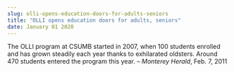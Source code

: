 ```yaml
---
slug: olli-opens-education-doors-for-adults-seniors
title: "OLLI opens education doors for adults, seniors"
date: January 01 2020
---
```


 
<p>
  The OLLI program at CSUMB started in 2007, when 100 students enrolled and has
  grown steadily each year thanks to exhilarated oldsters. Around 470 students
  entered the program this year. – <em>Monterey Herald</em>, Feb. 7, 2011
</p>
 
